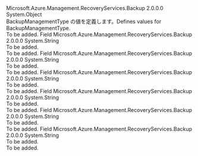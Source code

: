<Type Name="BackupManagementType" FullName="Microsoft.Azure.Management.RecoveryServices.Backup.Models.BackupManagementType">
  <TypeSignature Language="C#" Value="public static class BackupManagementType" />
  <TypeSignature Language="ILAsm" Value=".class public auto ansi abstract sealed beforefieldinit BackupManagementType extends System.Object" />
  <TypeSignature Language="DocId" Value="T:Microsoft.Azure.Management.RecoveryServices.Backup.Models.BackupManagementType" />
  <TypeSignature Language="VB.NET" Value="Public Class BackupManagementType" />
  <TypeSignature Language="F#" Value="type BackupManagementType = class" />
  <AssemblyInfo>
    <AssemblyName>Microsoft.Azure.Management.RecoveryServices.Backup</AssemblyName>
    <AssemblyVersion>2.0.0.0</AssemblyVersion>
  </AssemblyInfo>
  <Base>
    <BaseTypeName>System.Object</BaseTypeName>
  </Base>
  <Interfaces />
  <Docs>
    <summary>
            <span data-ttu-id="ea0cc-101">BackupManagementType の値を定義します。</span><span class="sxs-lookup"><span data-stu-id="ea0cc-101">Defines values for BackupManagementType.</span></span>
            </summary>
    <remarks>To be added.</remarks>
  </Docs>
  <Members>
    <Member MemberName="AzureBackupServer">
      <MemberSignature Language="C#" Value="public const string AzureBackupServer;" />
      <MemberSignature Language="ILAsm" Value=".field public static literal string AzureBackupServer" />
      <MemberSignature Language="DocId" Value="F:Microsoft.Azure.Management.RecoveryServices.Backup.Models.BackupManagementType.AzureBackupServer" />
      <MemberSignature Language="VB.NET" Value="Public Const AzureBackupServer As String " />
      <MemberSignature Language="F#" Value="val mutable AzureBackupServer : string" Usage="Microsoft.Azure.Management.RecoveryServices.Backup.Models.BackupManagementType.AzureBackupServer" />
      <MemberType>Field</MemberType>
      <AssemblyInfo>
        <AssemblyName>Microsoft.Azure.Management.RecoveryServices.Backup</AssemblyName>
        <AssemblyVersion>2.0.0.0</AssemblyVersion>
      </AssemblyInfo>
      <ReturnValue>
        <ReturnType>System.String</ReturnType>
      </ReturnValue>
      <Docs>
        <summary>To be added.</summary>
        <remarks>To be added.</remarks>
      </Docs>
    </Member>
    <Member MemberName="AzureIaasVM">
      <MemberSignature Language="C#" Value="public const string AzureIaasVM;" />
      <MemberSignature Language="ILAsm" Value=".field public static literal string AzureIaasVM" />
      <MemberSignature Language="DocId" Value="F:Microsoft.Azure.Management.RecoveryServices.Backup.Models.BackupManagementType.AzureIaasVM" />
      <MemberSignature Language="VB.NET" Value="Public Const AzureIaasVM As String " />
      <MemberSignature Language="F#" Value="val mutable AzureIaasVM : string" Usage="Microsoft.Azure.Management.RecoveryServices.Backup.Models.BackupManagementType.AzureIaasVM" />
      <MemberType>Field</MemberType>
      <AssemblyInfo>
        <AssemblyName>Microsoft.Azure.Management.RecoveryServices.Backup</AssemblyName>
        <AssemblyVersion>2.0.0.0</AssemblyVersion>
      </AssemblyInfo>
      <ReturnValue>
        <ReturnType>System.String</ReturnType>
      </ReturnValue>
      <Docs>
        <summary>To be added.</summary>
        <remarks>To be added.</remarks>
      </Docs>
    </Member>
    <Member MemberName="AzureSql">
      <MemberSignature Language="C#" Value="public const string AzureSql;" />
      <MemberSignature Language="ILAsm" Value=".field public static literal string AzureSql" />
      <MemberSignature Language="DocId" Value="F:Microsoft.Azure.Management.RecoveryServices.Backup.Models.BackupManagementType.AzureSql" />
      <MemberSignature Language="VB.NET" Value="Public Const AzureSql As String " />
      <MemberSignature Language="F#" Value="val mutable AzureSql : string" Usage="Microsoft.Azure.Management.RecoveryServices.Backup.Models.BackupManagementType.AzureSql" />
      <MemberType>Field</MemberType>
      <AssemblyInfo>
        <AssemblyName>Microsoft.Azure.Management.RecoveryServices.Backup</AssemblyName>
        <AssemblyVersion>2.0.0.0</AssemblyVersion>
      </AssemblyInfo>
      <ReturnValue>
        <ReturnType>System.String</ReturnType>
      </ReturnValue>
      <Docs>
        <summary>To be added.</summary>
        <remarks>To be added.</remarks>
      </Docs>
    </Member>
    <Member MemberName="DPM">
      <MemberSignature Language="C#" Value="public const string DPM;" />
      <MemberSignature Language="ILAsm" Value=".field public static literal string DPM" />
      <MemberSignature Language="DocId" Value="F:Microsoft.Azure.Management.RecoveryServices.Backup.Models.BackupManagementType.DPM" />
      <MemberSignature Language="VB.NET" Value="Public Const DPM As String " />
      <MemberSignature Language="F#" Value="val mutable DPM : string" Usage="Microsoft.Azure.Management.RecoveryServices.Backup.Models.BackupManagementType.DPM" />
      <MemberType>Field</MemberType>
      <AssemblyInfo>
        <AssemblyName>Microsoft.Azure.Management.RecoveryServices.Backup</AssemblyName>
        <AssemblyVersion>2.0.0.0</AssemblyVersion>
      </AssemblyInfo>
      <ReturnValue>
        <ReturnType>System.String</ReturnType>
      </ReturnValue>
      <Docs>
        <summary>To be added.</summary>
        <remarks>To be added.</remarks>
      </Docs>
    </Member>
    <Member MemberName="Invalid">
      <MemberSignature Language="C#" Value="public const string Invalid;" />
      <MemberSignature Language="ILAsm" Value=".field public static literal string Invalid" />
      <MemberSignature Language="DocId" Value="F:Microsoft.Azure.Management.RecoveryServices.Backup.Models.BackupManagementType.Invalid" />
      <MemberSignature Language="VB.NET" Value="Public Const Invalid As String " />
      <MemberSignature Language="F#" Value="val mutable Invalid : string" Usage="Microsoft.Azure.Management.RecoveryServices.Backup.Models.BackupManagementType.Invalid" />
      <MemberType>Field</MemberType>
      <AssemblyInfo>
        <AssemblyName>Microsoft.Azure.Management.RecoveryServices.Backup</AssemblyName>
        <AssemblyVersion>2.0.0.0</AssemblyVersion>
      </AssemblyInfo>
      <ReturnValue>
        <ReturnType>System.String</ReturnType>
      </ReturnValue>
      <Docs>
        <summary>To be added.</summary>
        <remarks>To be added.</remarks>
      </Docs>
    </Member>
    <Member MemberName="MAB">
      <MemberSignature Language="C#" Value="public const string MAB;" />
      <MemberSignature Language="ILAsm" Value=".field public static literal string MAB" />
      <MemberSignature Language="DocId" Value="F:Microsoft.Azure.Management.RecoveryServices.Backup.Models.BackupManagementType.MAB" />
      <MemberSignature Language="VB.NET" Value="Public Const MAB As String " />
      <MemberSignature Language="F#" Value="val mutable MAB : string" Usage="Microsoft.Azure.Management.RecoveryServices.Backup.Models.BackupManagementType.MAB" />
      <MemberType>Field</MemberType>
      <AssemblyInfo>
        <AssemblyName>Microsoft.Azure.Management.RecoveryServices.Backup</AssemblyName>
        <AssemblyVersion>2.0.0.0</AssemblyVersion>
      </AssemblyInfo>
      <ReturnValue>
        <ReturnType>System.String</ReturnType>
      </ReturnValue>
      <Docs>
        <summary>To be added.</summary>
        <remarks>To be added.</remarks>
      </Docs>
    </Member>
  </Members>
</Type>